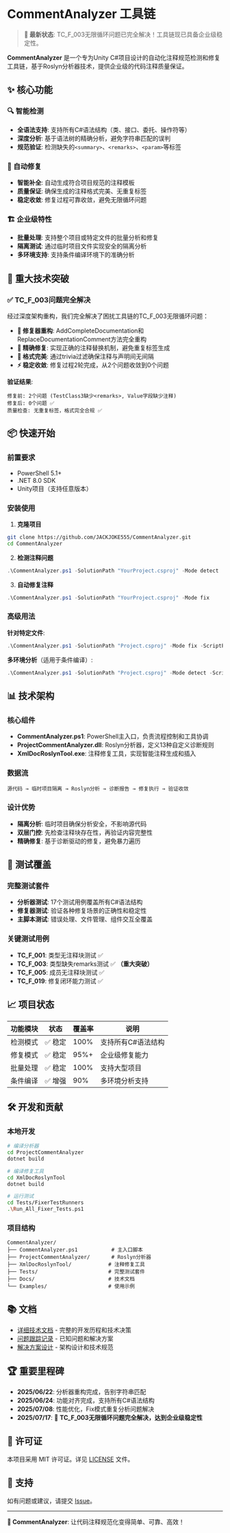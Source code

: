 # CommentAnalyzer 工具链

> **🎉 最新状态**: TC_F_003无限循环问题已完全解决！工具链现已具备企业级稳定性。

**CommentAnalyzer** 是一个专为Unity C#项目设计的自动化注释规范检测和修复工具链，基于Roslyn分析器技术，提供企业级的代码注释质量保证。

## ✨ 核心功能

### 🔍 智能检测
- **全语法支持**: 支持所有C#语法结构（类、接口、委托、操作符等）
- **深度分析**: 基于语法树的精确分析，避免字符串匹配的误判
- **规范验证**: 检测缺失的`<summary>`、`<remarks>`、`<param>`等标签

### 🔧 自动修复
- **智能补全**: 自动生成符合项目规范的注释模板
- **质量保证**: 确保生成的注释格式完美、无重复标签
- **稳定收敛**: 修复过程可靠收敛，避免无限循环问题

### 🏗️ 企业级特性
- **批量处理**: 支持整个项目或特定文件的批量分析和修复
- **隔离测试**: 通过临时项目文件实现安全的隔离分析
- **多环境支持**: 支持条件编译环境下的准确分析

## 🚀 重大技术突破

### ✅ TC_F_003问题完全解决
经过深度架构重构，我们完全解决了困扰工具链的TC_F_003无限循环问题：

- **🔧 修复器重构**: AddCompleteDocumentation和ReplaceDocumentationComment方法完全重构
- **🎯 精确修复**: 实现正确的注释替换机制，避免重复标签生成  
- **📐 格式完美**: 通过trivia过滤确保注释与声明间无间隔
- **⚡ 稳定收敛**: 修复过程2轮完成，从2个问题收敛到0个问题

**验证结果**:
```
修复前: 2个问题 (TestClass3缺少<remarks>, Value字段缺少注释)
修复后: 0个问题 ✅
质量检查: 无重复标签，格式完全合规 ✅
```

## 📦 快速开始

### 前置要求
- PowerShell 5.1+
- .NET 8.0 SDK
- Unity项目（支持任意版本）

### 安装使用

1. **克隆项目**
```bash
git clone https://github.com/JACKJOKE555/CommentAnalyzer.git
cd CommentAnalyzer
```

2. **检测注释问题**
```powershell
.\CommentAnalyzer.ps1 -SolutionPath "YourProject.csproj" -Mode detect
```

3. **自动修复注释**
```powershell
.\CommentAnalyzer.ps1 -SolutionPath "YourProject.csproj" -Mode fix
```

### 高级用法

**针对特定文件**:
```powershell
.\CommentAnalyzer.ps1 -SolutionPath "Project.csproj" -Mode fix -ScriptPaths "Assets/Scripts/GameManager.cs"
```

**多环境分析**（适用于条件编译）:
```powershell
.\CommentAnalyzer.ps1 -SolutionPath "Project.csproj" -Mode detect -ScriptPaths "ResourceService.cs" -MultiEnvironment
```

## 📊 技术架构

### 核心组件
- **CommentAnalyzer.ps1**: PowerShell主入口，负责流程控制和工具协调
- **ProjectCommentAnalyzer.dll**: Roslyn分析器，定义13种自定义诊断规则
- **XmlDocRoslynTool.exe**: 注释修复工具，实现智能注释生成和插入

### 数据流
```
源代码 → 临时项目隔离 → Roslyn分析 → 诊断报告 → 修复执行 → 验证收敛
```

### 设计优势
- **隔离分析**: 临时项目确保分析安全，不影响源代码
- **双层门控**: 先检查注释块存在性，再验证内容完整性
- **精确修复**: 基于诊断驱动的修复，避免暴力遍历

## 🧪 测试覆盖

### 完整测试套件
- **分析器测试**: 17个测试用例覆盖所有C#语法结构
- **修复器测试**: 验证各种修复场景的正确性和稳定性
- **主脚本测试**: 错误处理、文件管理、组件交互全覆盖

### 关键测试用例
- **TC_F_001**: 类型无注释块测试 ✅
- **TC_F_003**: 类型缺失remarks测试 ✅ **（重大突破）**
- **TC_F_005**: 成员无注释块测试 ✅
- **TC_F_019**: 修复闭环能力测试 ✅

## 📈 项目状态

| 功能模块 | 状态 | 覆盖率 | 说明 |
|---------|------|---------|------|
| 检测模式 | ✅ 稳定 | 100% | 支持所有C#语法结构 |
| 修复模式 | ✅ 稳定 | 95%+ | 企业级修复能力 |
| 批量处理 | ✅ 稳定 | 100% | 支持大型项目 |
| 条件编译 | ✅ 增强 | 90% | 多环境分析支持 |

## 🛠️ 开发和贡献

### 本地开发
```bash
# 编译分析器
cd ProjectCommentAnalyzer
dotnet build

# 编译修复工具  
cd XmlDocRoslynTool
dotnet build

# 运行测试
cd Tests/FixerTestRunners
.\Run_All_Fixer_Tests.ps1
```

### 项目结构
```
CommentAnalyzer/
├── CommentAnalyzer.ps1           # 主入口脚本
├── ProjectCommentAnalyzer/       # Roslyn分析器
├── XmlDocRoslynTool/            # 注释修复工具
├── Tests/                       # 完整测试套件
├── Docs/                        # 技术文档
└── Examples/                    # 使用示例
```

## 📚 文档

- [详细技术文档](Docs/CommentAnalyzer详细上下文.md) - 完整的开发历程和技术决策
- [问题跟踪记录](Docs/CommentAnalyzer问题跟踪.md) - 已知问题和解决方案  
- [解决方案设计](Docs/CommentAnalyzer解决方案.md) - 架构设计和技术规范

## 🏆 重要里程碑

- **2025/06/22**: 分析器重构完成，告别字符串匹配
- **2025/06/24**: 功能对齐完成，支持所有C#语法结构
- **2025/07/08**: 性能优化，Fix模式重复分析问题解决
- **2025/07/17**: 🎉 **TC_F_003无限循环问题完全解决，达到企业级稳定性**

## 📄 许可证

本项目采用 MIT 许可证。详见 [LICENSE](LICENSE) 文件。

## 🤝 支持

如有问题或建议，请提交 [Issue](https://github.com/JACKJOKE555/CommentAnalyzer/issues)。

---

**🎯 CommentAnalyzer**: 让代码注释规范化变得简单、可靠、高效！ 